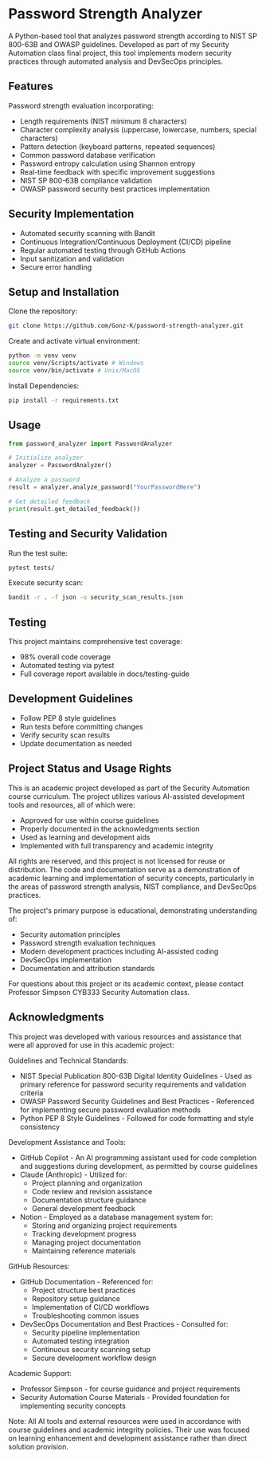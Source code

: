 # Password Strength Analyzer

A Python-based tool that analyzes password strength according to NIST SP 800-63B and OWASP guidelines. Developed as part of my Security Automation class final project, this tool implements modern security practices through automated analysis and DevSecOps principles.

## Features

Password strength evaluation incorporating:
- Length requirements (NIST minimum 8 characters)
- Character complexity analysis (uppercase, lowercase, numbers, special characters)
- Pattern detection (keyboard patterns, repeated sequences)
- Common password database verification
- Password entropy calculation using Shannon entropy
- Real-time feedback with specific improvement suggestions
- NIST SP 800-63B compliance validation
- OWASP password security best practices implementation

## Security Implementation

- Automated security scanning with Bandit
- Continuous Integration/Continuous Deployment (CI/CD) pipeline
- Regular automated testing through GitHub Actions
- Input sanitization and validation
- Secure error handling

## Setup and Installation

Clone the repository:
```sh
git clone https://github.com/Gonz-K/password-strength-analyzer.git
```

Create and activate virtual environment:
```sh
python -m venv venv
source venv/Scripts/activate # Windows
source venv/bin/activate # Unix/MacOS
```

Install Dependencies:
```sh
pip install -r requirements.txt
```

## Usage

```python
from password_analyzer import PasswordAnalyzer

# Initialize analyzer
analyzer = PasswordAnalyzer()

# Analyze a password
result = analyzer.analyze_password("YourPasswordHere")

# Get detailed feedback
print(result.get_detailed_feedback())
```

## Testing and Security Validation

Run the test suite:
```sh
pytest tests/
```

Execute security scan:
```sh
bandit -r . -f json -o security_scan_results.json
```
## Testing

This project maintains comprehensive test coverage:
- 98% overall code coverage
- Automated testing via pytest
- Full coverage report available in docs/testing-guide
  
## Development Guidelines

- Follow PEP 8 style guidelines
- Run tests before committing changes
- Verify security scan results
- Update documentation as needed

## Project Status and Usage Rights

This is an academic project developed as part of the Security Automation course curriculum. The project utilizes various AI-assisted development tools and resources, all of which were:
- Approved for use within course guidelines
- Properly documented in the acknowledgments section
- Used as learning and development aids
- Implemented with full transparency and academic integrity

All rights are reserved, and this project is not licensed for reuse or distribution. The code and documentation serve as a demonstration of academic learning and implementation of security concepts, particularly in the areas of password strength analysis, NIST compliance, and DevSecOps practices.

The project's primary purpose is educational, demonstrating understanding of:
- Security automation principles
- Password strength evaluation techniques
- Modern development practices including AI-assisted coding
- DevSecOps implementation
- Documentation and attribution standards

For questions about this project or its academic context, please contact Professor Simpson CYB333 Security Automation class.

## Acknowledgments

This project was developed with various resources and assistance that were all approved for use in this academic project:

Guidelines and Technical Standards:
- NIST Special Publication 800-63B Digital Identity Guidelines - Used as primary reference for password security requirements and validation criteria
- OWASP Password Security Guidelines and Best Practices - Referenced for implementing secure password evaluation methods
- Python PEP 8 Style Guidelines - Followed for code formatting and style consistency

Development Assistance and Tools:
- GitHub Copilot - An AI programming assistant used for code completion and suggestions during development, as permitted by course guidelines
- Claude (Anthropic) - Utilized for:
  - Project planning and organization
  - Code review and revision assistance
  - Documentation structure guidance
  - General development feedback
- Notion - Employed as a database management system for:
  - Storing and organizing project requirements
  - Tracking development progress
  - Managing project documentation
  - Maintaining reference materials

GitHub Resources:
- GitHub Documentation - Referenced for:
  - Project structure best practices
  - Repository setup guidance
  - Implementation of CI/CD workflows
  - Troubleshooting common issues
- DevSecOps Documentation and Best Practices - Consulted for:
  - Security pipeline implementation
  - Automated testing integration
  - Continuous security scanning setup
  - Secure development workflow design

Academic Support:
- Professor Simpson - for course guidance and project requirements
- Security Automation Course Materials - Provided foundation for implementing security concepts

Note: All AI tools and external resources were used in accordance with course guidelines and academic integrity policies. Their use was focused on learning enhancement and development assistance rather than direct solution provision.